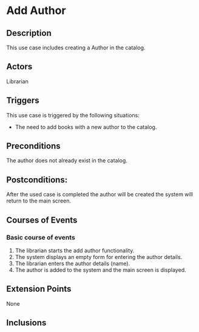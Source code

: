 # Add Author

## Description

This use case includes creating a Author in the catalog.

## Actors

Librarian

## Triggers

This use case is triggered by the following situations:

- The need to add books with a new author to the catalog.

## Preconditions

The author does not already exist in the catalog.

## Postconditions:

After the used case is completed the author will be created the system will return to the main screen.

## Courses of Events

### Basic course of events

1. The librarian starts the add author functionality.
2. The system displays an empty form for entering the author details.
3. The librarian enters the author details (name).
4. The author is added to the system and the main screen is displayed.

## Extension Points

None

## Inclusions
